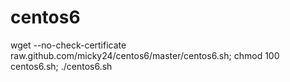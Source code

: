 centos6
=======

wget --no-check-certificate raw.github.com/micky24/centos6/master/centos6.sh; chmod 100 centos6.sh; ./centos6.sh
